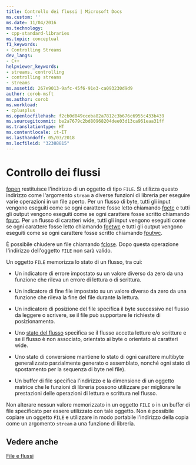 ```yaml
---
title: Controllo dei flussi | Microsoft Docs
ms.custom: ''
ms.date: 11/04/2016
ms.technology:
- cpp-standard-libraries
ms.topic: conceptual
f1_keywords:
- Controlling Streams
dev_langs:
- C++
helpviewer_keywords:
- streams, controlling
- controlling streams
- streams
ms.assetid: 267e9013-9afc-45f6-91e3-ca093230d9d9
author: corob-msft
ms.author: corob
ms.workload:
- cplusplus
ms.openlocfilehash: f2cb0d049cceba82a7812c3b676c6955c433b439
ms.sourcegitcommit: be2a7679c2bd80968204dee03d13ca961eaa31ff
ms.translationtype: HT
ms.contentlocale: it-IT
ms.lasthandoff: 05/03/2018
ms.locfileid: "32388815"
---
```

# <a name="controlling-streams"></a>Controllo dei flussi
[fopen](../c-runtime-library/reference/fopen-wfopen.md) restituisce l'indirizzo di un oggetto di tipo `FILE`. Si utilizza questo indirizzo come l'argomento `stream` a diverse funzioni di libreria per eseguire varie operazioni in un file aperto. Per un flusso di byte, tutti gli input vengono eseguiti come se ogni carattere fosse letto chiamando [fgetc](../c-runtime-library/reference/fgetc-fgetwc.md) e tutti gli output vengono eseguiti come se ogni carattere fosse scritto chiamando [fputc](../c-runtime-library/reference/fputc-fputwc.md). Per un flusso di caratteri wide, tutti gli input vengono eseguiti come se ogni carattere fosse letto chiamando [fgetwc](../c-runtime-library/reference/fgetc-fgetwc.md) e tutti gli output vengono eseguiti come se ogni carattere fosse scritto chiamando [fputwc](../c-runtime-library/reference/fputc-fputwc.md).  
  
 È possibile chiudere un file chiamando [fclose](../c-runtime-library/reference/fclose-fcloseall.md). Dopo questa operazione l'indirizzo dell'oggetto `FILE` non sarà valido.  
  
 Un oggetto `FILE` memorizza lo stato di un flusso, tra cui:  
  
-   Un indicatore di errore impostato su un valore diverso da zero da una funzione che rileva un errore di lettura o di scrittura.  
  
-   Un indicatore di fine file impostato su un valore diverso da zero da una funzione che rileva la fine del file durante la lettura.  
  
-   Un indicatore di posizione del file specifica il byte successivo nel flusso da leggere o scrivere, se il file può supportare le richieste di posizionamento.  
  
-   Uno [stato del flusso](../c-runtime-library/stream-states.md) specifica se il flusso accetta letture e/o scritture e se il flusso è non associato, orientato ai byte o orientato ai caratteri wide.  
  
-   Uno stato di conversione mantiene lo stato di ogni carattere multibyte generalizzato parzialmente generato o assemblato, nonché ogni stato di spostamento per la sequenza di byte nel file).  
  
-   Un buffer di file specifica l'indirizzo e la dimensione di un oggetto matrice che le funzioni di libreria possono utilizzare per migliorare le prestazioni delle operazioni di lettura e scrittura nel flusso.  
  
 Non alterare nessun valore memorizzato in un oggetto `FILE` o in un buffer di file specificato per essere utilizzato con tale oggetto. Non è possibile copiare un oggetto `FILE` e utilizzare in modo portabile l'indirizzo della copia come un argomento `stream` a una funzione di libreria.  
  
## <a name="see-also"></a>Vedere anche  
 [File e flussi](../c-runtime-library/files-and-streams.md)